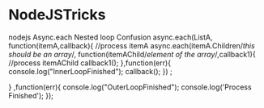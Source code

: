 # NodeJSTricks
nodejs Async.each Nested loop Confusion
async.each(ListA, function(itemA,callback){
    //process itemA
    async.each(itemA.Children/*this should be an array*/, function(itemAChild/*element of the array*/,callback1){
          //process itemAChild
          callback1();
     },function(err){
         console.log("InnerLoopFinished");
         callback();
      }) ;

} ,function(err){
  console.log("OuterLoopFinished");
  console.log('Process Finished');
});

